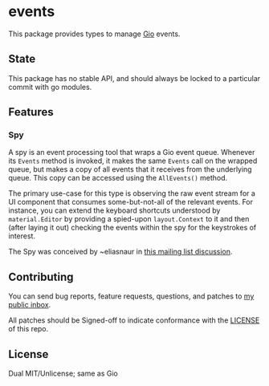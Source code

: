 # events

This package provides types to manage [Gio](https://gioui.org) events.

## State

This package has no stable API, and should always be locked to a particular commit with
go modules.

## Features

### Spy

A spy is an event processing tool that wraps a Gio event queue. Whenever its `Events`
method is invoked, it makes the same `Events` call on the wrapped queue, but makes
a copy of all events that it receives from the underlying queue. This copy can be
accessed using the `AllEvents()` method.

The primary use-case for this type is observing the raw event stream for a UI
component that consumes some-but-not-all of the relevant events. For instance,
you can extend the keyboard shortcuts understood by `material.Editor` by providing
a spied-upon `layout.Context` to it and then (after laying it out) checking the
events within the spy for the keystrokes of interest.

The Spy was conceived by ~eliasnaur in [this mailing list discussion](https://lists.sr.ht/~eliasnaur/gio-patches/patches/14507).

## Contributing

You can send bug reports, feature requests, questions, and patches to [my public inbox](https://lists.sr.ht/~whereswaldon/public-inbox).

All patches should be Signed-off to indicate conformance with the [LICENSE](https://git.sr.ht/~whereswaldon/events/tree/main/LICENSE) of this repo.

## License

Dual MIT/Unlicense; same as Gio

